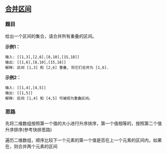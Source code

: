 ## [合并区间](<https://leetcode-cn.com/problems/merge-intervals/>)

### 题目

给出一个区间的集合，请合并所有重叠的区间。

**示例1：**

~~~
输入: [[1,3],[2,6],[8,10],[15,18]]
输出: [[1,6],[8,10],[15,18]]
解释: 区间 [1,3] 和 [2,6] 重叠, 将它们合并为 [1,6].
~~~

**示例2：**

~~~
输入: [[1,4],[4,5]]
输出: [[1,5]]
解释: 区间 [1,4] 和 [4,5] 可被视为重叠区间。
~~~

### 思路

先将二维数组按照第一个值的大小进行升序排序，第一个值相等的，按照第二个值升序排序(参考快排思路)

遍历二维数组，顺序比较下一个元素的第一个值是否在上一个元素的区间内，如果在，则合并两个元素的区间

